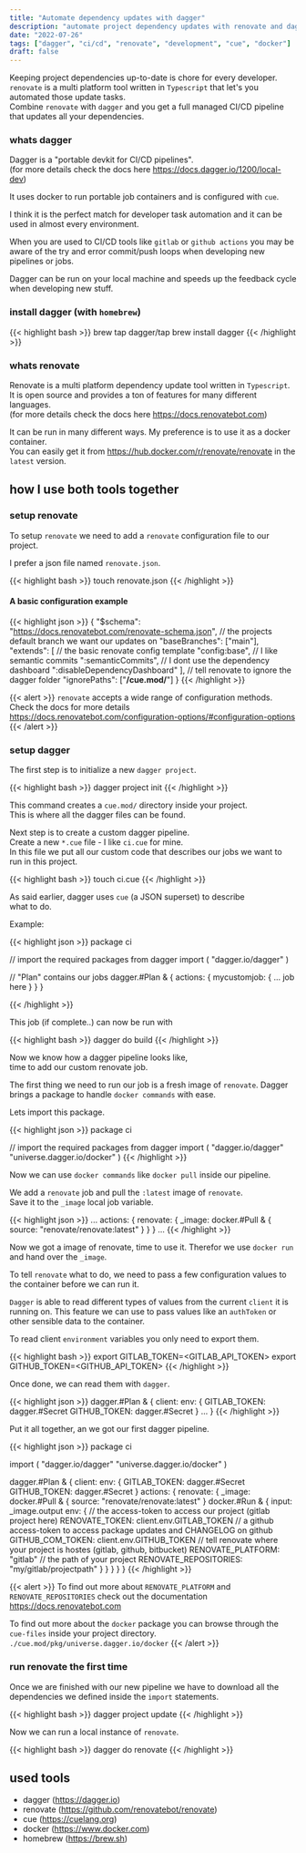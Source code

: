 ```yaml
---
title: "Automate dependency updates with dagger"
description: "automate project dependency updates with renovate and dagger and run it where ever you want"
date: "2022-07-26"
tags: ["dagger", "ci/cd", "renovate", "development", "cue", "docker"]
draft: false
---
```


Keeping project dependencies up-to-date is chore for every developer.\
`renovate` is a multi platform tool written in `Typescript` that let's you automated those update tasks.\
Combine `renovate` with `dagger` and you get a full managed CI/CD pipeline that updates all your dependencies.

### whats dagger

Dagger is a "portable devkit for CI/CD pipelines".\
(for more details check the docs here https://docs.dagger.io/1200/local-dev)

It uses docker to run portable job containers and is configured with `cue`.

I think it is the perfect match for developer task automation and it can be used in
almost every environment.

When you are used to CI/CD tools like `gitlab` or `github actions` you may be aware of the
try and error commit/push loops when developing new pipelines or jobs.

Dagger can be run on your local machine and speeds up the feedback cycle when developing new
stuff.

### install dagger (with `homebrew`)

{{< highlight bash >}}
brew tap dagger/tap
brew install dagger
{{< /highlight >}}

### whats renovate

Renovate is a multi platform dependency update tool written in `Typescript`.\
It is open source and provides a ton of features for many different languages.\
(for more details check the docs here https://docs.renovatebot.com)

It can be run in many different ways. My preference is to use it as a docker container.\
You can easily get it from https://hub.docker.com/r/renovate/renovate in the `latest` version.

## how I use both tools together

### setup renovate

To setup `renovate` we need to add a `renovate` configuration file to our project.

I prefer a json file named `renovate.json`. 

{{< highlight bash >}}
touch renovate.json
{{< /highlight >}}

#### A basic configuration example

{{< highlight json >}}
{
    "$schema": "https://docs.renovatebot.com/renovate-schema.json",
    // the projects default branch we want our updates on
    "baseBranches": ["main"],
    "extends": [
        // the basic renovate config template
        "config:base", 
        // I like semantic commits
        ":semanticCommits", 
        // I dont use the dependency dashboard
        ":disableDependencyDashboard"
    ],
    // tell renovate to ignore the dagger folder
    "ignorePaths": ["**/cue.mod/**"]
}
{{< /highlight >}}

{{< alert >}}
`renovate` accepts a wide range of configuration methods.
Check the docs for more details https://docs.renovatebot.com/configuration-options/#configuration-options
{{< /alert >}}

### setup dagger

The first step is to initialize a new `dagger project`.

{{< highlight bash >}}
dagger project init
{{< /highlight >}}

This command creates a `cue.mod/` directory inside your project.\
This is where all the dagger files can be found.

Next step is to create a custom dagger pipeline.\
Create a new `*.cue` file - I like `ci.cue` for mine.\
In this file we put all our custom code that describes our jobs we want to run in this project.

{{< highlight bash >}}
touch ci.cue
{{< /highlight >}}

As said earlier, dagger uses `cue` (a JSON superset) to describe\
what to do.

Example:

{{< highlight json >}}
package ci

// import the required packages from dagger
import (
    "dagger.io/dagger"
)

// "Plan" contains our jobs
dagger.#Plan & {
    actions: {
        mycustomjob: {
        ... job here
        }
    }
}

{{< /highlight >}}

This job (if complete..) can now be run with

{{< highlight bash >}}
dagger do build
{{< /highlight >}}

Now we know how a dagger pipeline looks like,\
time to add our custom renovate job.

The first thing we need to run our job is a fresh image of `renovate`.
Dagger brings a package to handle `docker commands` with ease.

Lets import this package.

{{< highlight json >}}
package ci

// import the required packages from dagger
import (
    "dagger.io/dagger"
    "universe.dagger.io/docker"
)
{{< /highlight >}}

Now we can use `docker commands` like `docker pull` inside our pipeline.

We add a `renovate` job and pull the `:latest` image of `renovate`.\
Save it to the `_image` local job variable.

{{< highlight json >}}
...
actions: {
    renovate: {
        _image: docker.#Pull & {
            source: "renovate/renovate:latest"
        }
    }
}
...
{{< /highlight >}}

Now we got a image of renovate, time to use it.
Therefor we use `docker run` and hand over the `_image`.

To tell `renovate` what to do, we need to pass a few configuration values to the container before we can run it.

`Dagger` is able to read different types of values from the current `client` it is running on.
This feature we can use to pass values like an `authToken` or other sensible data to the container.

To read client `environment` variables you only need to export them.

{{< highlight bash >}}
export GITLAB_TOKEN=<GITLAB_API_TOKEN>
export GITHUB_TOKEN=<GITHUB_API_TOKEN>
{{< /highlight >}}

Once done, we can read them with `dagger`.

{{< highlight json >}}
dagger.#Plan & {
    client: env: {
        GITLAB_TOKEN: dagger.#Secret
        GITHUB_TOKEN: dagger.#Secret
    }
    ...
}
{{< /highlight >}}

Put it all together, an we got our first dagger pipeline.

{{< highlight json >}}
package ci

import (
    "dagger.io/dagger"
    "universe.dagger.io/docker"
)

dagger.#Plan & {
    client: env: {
        GITLAB_TOKEN: dagger.#Secret
        GITHUB_TOKEN: dagger.#Secret
    }
    actions: {
        renovate: {
            _image: docker.#Pull & {
                source: "renovate/renovate:latest"
            }
            docker.#Run & {
            input:  _image.output
                env: {
                    // the access-token to access our project (gitlab project here)
                    RENOVATE_TOKEN:                 client.env.GITLAB_TOKEN
                    // a github access-token to access package updates and CHANGELOG on github
                    GITHUB_COM_TOKEN:               client.env.GITHUB_TOKEN
                    // tell renovate where your project is hostes (gitlab, github, bitbucket)
                    RENOVATE_PLATFORM:              "gitlab"
                    // the path of your project
                    RENOVATE_REPOSITORIES:          "my/gitlab/projectpath"
                }
            }
        }
    }
}
{{< /highlight >}}

{{< alert >}}
To find out more about `RENOVATE_PLATFORM` and `RENOVATE_REPOSITORIES` check out the documentation
https://docs.renovatebot.com

To find out more about the `docker` package you can browse through the `cue-files`
inside your project directory.\
`./cue.mod/pkg/universe.dagger.io/docker`
{{< /alert >}}

### run renovate the first time

Once we are finished with our new pipeline we have to download all the dependencies we defined
inside the `import` statements.

{{< highlight bash >}}
dagger project update
{{< /highlight >}}

Now we can run a local instance of `renovate`.

{{< highlight bash >}}
dagger do renovate
{{< /highlight >}}

## used tools

- dagger (https://dagger.io)
- renovate (https://github.com/renovatebot/renovate)
- cue (https://cuelang.org)
- docker (https://www.docker.com)
- homebrew (https://brew.sh)
